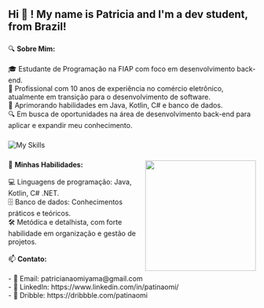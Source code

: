 <h2 align="left">Hi 👋 ! My name is Patricia and I'm a dev student, from Brazil!</h2>

###

<p align="left">🔍 <b>Sobre Mim:</b><br><br>🎓 Estudante de Programação na FIAP com foco em desenvolvimento back-end.<br>🔄 Profissional com 10 anos de experiência no comércio eletrônico, atualmente em transição para o desenvolvimento de software.<br>🌱 Aprimorando habilidades em Java, Kotlin, C# e banco de dados.<br>🔍 Em busca de oportunidades na área de desenvolvimento back-end para aplicar e expandir meu conhecimento.</p>

###

![My Skills](https://go-skill-icons.vercel.app/api/icons?i=java,spring,dotnet,mysql,oracle,python,html,css,kotlin,figma,illustrator,photoshop&perline=6)

###

<img align="right" height="225" src="https://i.postimg.cc/wMFgHTPf/Whats-App-Image-2024-02-04-at-21-50-34.jpg"  />

###

<p align="left">🚀 <b>Minhas Habilidades:</b><br><br>💻 Linguagens de programação: Java, Kotlin, C# .NET.<br>🗄️ Banco de dados: Conhecimentos práticos e teóricos.<br>🛠️ Metódica e detalhista, com forte habilidade em organização e gestão de projetos.<br><br>📫 <b>Contato:</b><br><br>- 📧 Email: patricianaomiyama@gmail.com<br>- 🔗 LinkedIn: https://www.linkedin.com/in/patinaomi/<br>- 🎨 Dribble: https://dribbble.com/patinaomi</p>

###
